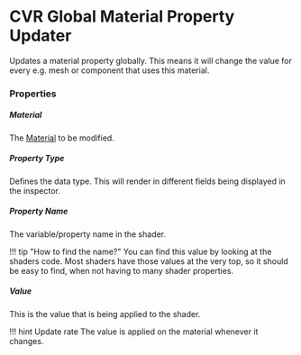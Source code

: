 # CVR Global Material Property Updater
Updates a material property globally. This means it will change the value for every e.g. mesh or component that
uses this material.

### Properties

##### Material
The [Material](https://docs.unity3d.com/ScriptReference/Material.html) to be modified.

##### Property Type
Defines the data type. This will render in different fields being displayed in the inspector.

##### Property Name
The variable/property name in the shader.

!!! tip "How to find the name?"
         You can find this value by looking at the shaders code.
         Most shaders have those values at the very top, so it should
         be easy to find, when not having to many shader properties.

##### Value
This is the value that is being applied to the shader.

!!! hint Update rate
         The value is applied on the material whenever it changes.